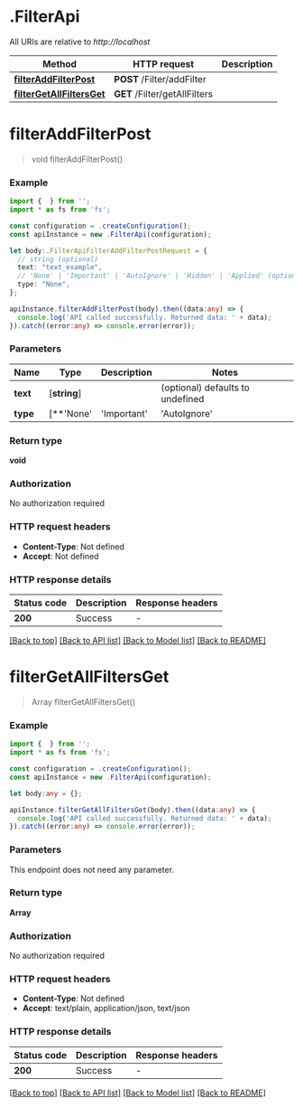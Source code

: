 # .FilterApi

All URIs are relative to *http://localhost*

Method | HTTP request | Description
------------- | ------------- | -------------
[**filterAddFilterPost**](FilterApi.md#filterAddFilterPost) | **POST** /Filter/addFilter | 
[**filterGetAllFiltersGet**](FilterApi.md#filterGetAllFiltersGet) | **GET** /Filter/getAllFilters | 


# **filterAddFilterPost**
> void filterAddFilterPost()


### Example


```typescript
import {  } from '';
import * as fs from 'fs';

const configuration = .createConfiguration();
const apiInstance = new .FilterApi(configuration);

let body:.FilterApiFilterAddFilterPostRequest = {
  // string (optional)
  text: "text_example",
  // 'None' | 'Important' | 'AutoIgnore' | 'Hidden' | 'Applied' (optional)
  type: "None",
};

apiInstance.filterAddFilterPost(body).then((data:any) => {
  console.log('API called successfully. Returned data: ' + data);
}).catch((error:any) => console.error(error));
```


### Parameters

Name | Type | Description  | Notes
------------- | ------------- | ------------- | -------------
 **text** | [**string**] |  | (optional) defaults to undefined
 **type** | [**&#39;None&#39; | &#39;Important&#39; | &#39;AutoIgnore&#39; | &#39;Hidden&#39; | &#39;Applied&#39;**]**Array<&#39;None&#39; &#124; &#39;Important&#39; &#124; &#39;AutoIgnore&#39; &#124; &#39;Hidden&#39; &#124; &#39;Applied&#39;>** |  | (optional) defaults to undefined


### Return type

**void**

### Authorization

No authorization required

### HTTP request headers

 - **Content-Type**: Not defined
 - **Accept**: Not defined


### HTTP response details
| Status code | Description | Response headers |
|-------------|-------------|------------------|
**200** | Success |  -  |

[[Back to top]](#) [[Back to API list]](README.md#documentation-for-api-endpoints) [[Back to Model list]](README.md#documentation-for-models) [[Back to README]](README.md)

# **filterGetAllFiltersGet**
> Array<JobFilter> filterGetAllFiltersGet()


### Example


```typescript
import {  } from '';
import * as fs from 'fs';

const configuration = .createConfiguration();
const apiInstance = new .FilterApi(configuration);

let body:any = {};

apiInstance.filterGetAllFiltersGet(body).then((data:any) => {
  console.log('API called successfully. Returned data: ' + data);
}).catch((error:any) => console.error(error));
```


### Parameters
This endpoint does not need any parameter.


### Return type

**Array<JobFilter>**

### Authorization

No authorization required

### HTTP request headers

 - **Content-Type**: Not defined
 - **Accept**: text/plain, application/json, text/json


### HTTP response details
| Status code | Description | Response headers |
|-------------|-------------|------------------|
**200** | Success |  -  |

[[Back to top]](#) [[Back to API list]](README.md#documentation-for-api-endpoints) [[Back to Model list]](README.md#documentation-for-models) [[Back to README]](README.md)


